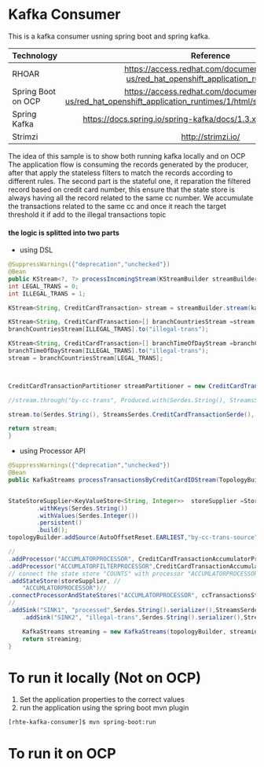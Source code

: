 # Kafka Consumer

This is a kafka consumer usning spring boot and spring kafka. 

| Technology          |   Reference         |
| -------------       |:-------------:|
| RHOAR               |  <https://access.redhat.com/documentation/en-us/red_hat_openshift_application_runtimes/1/> |
| Spring Boot on OCP  |   <https://access.redhat.com/documentation/en-us/red_hat_openshift_application_runtimes/1/html/spring_boot_runtime_guide/>      |
| Spring Kafka        |  <https://docs.spring.io/spring-kafka/docs/1.3.x/reference/htmlsingle/> |
| Strimzi             | <http://strimzi.io/> |

The idea of this sample is to show both running kafka locally and on OCP
The application flow is consuming the records generated by the producer, after that apply the stateless filters to match the records according to different rules.
The second part is the stateful one, it reparation the filtered record based on credit card number, this ensure that the state store is always having all the record related to the same cc number. We accumulate the transactions related to the same cc and once it reach the target threshold it if add to the illegal transactions topic

#### the logic is splitted into two parts
- using DSL
```java
@SuppressWarnings({"deprecation","unchecked"})
@Bean
public KStream<?, ?> processIncomingStream(KStreamBuilder streamBuilder) {
int LEGAL_TRANS = 0;
int ILLEGAL_TRANS = 1;

KStream<String, CreditCardTransaction> stream = streamBuilder.stream(kafkaTopic);

KStream<String, CreditCardTransaction>[] branchCountriesStream =stream.branch(TransactionPatterns.allowedCountries,TransactionPatterns.bannedCountries);
branchCountriesStream[ILLEGAL_TRANS].to("illegal-trans");

KStream<String, CreditCardTransaction>[] branchTimeOfDayStream =branchCountriesStream[LEGAL_TRANS].branch(TransactionPatterns.ValidHourOfDay,TransactionPatterns.InvalidHourOfDay);
branchTimeOfDayStream[ILLEGAL_TRANS].to("illegal-trans");
stream = branchCountriesStream[LEGAL_TRANS];



CreditCardTransactionPartitioner streamPartitioner = new CreditCardTransactionPartitioner();

//stream.through("by-cc-trans", Produced.with(Serdes.String(), StreamsSerdes.CreditCardTransactionSerde(), streamPartitioner)).to("processed");

stream.to(Serdes.String(), StreamsSerdes.CreditCardTransactionSerde(), streamPartitioner,"by-cc-trans");

return stream;
}
```
- using Processor API
```java
@SuppressWarnings({"deprecation","unchecked"})
@Bean
public KafkaStreams processTransactionsByCreditCardIDStream(TopologyBuilder topologyBuilder,StreamsConfig streamingConfig) {


StateStoreSupplier<KeyValueStore<String, Integer>>  storeSupplier =Stores.create(ccTransactionsStateStoreName)
	    .withKeys(Serdes.String())
	    .withValues(Serdes.Integer())
	    .persistent()
	    .build();
topologyBuilder.addSource(AutoOffsetReset.EARLIEST,"by-cc-trans-source", new WallclockTimestampExtractor(),Serdes.String().deserializer(),StreamsSerdes.CreditCardTransactionSerde().deserializer(),"by-cc-trans")//

//
.addProcessor("ACCUMLATORPROCESSOR", CreditCardTransactionAccumulatorProcessor::new, "by-cc-trans-source")//
.addProcessor("ACCUMLATORFILTERPROCESSOR",CreditCardTransactionAccumulatorFilterProcessor::new , "ACCUMLATORPROCESSOR")
// connect the state store "COUNTS" with processor "ACCUMLATORPROCESSOR"  
.addStateStore(storeSupplier, //
	"ACCUMLATORPROCESSOR")//
.connectProcessorAndStateStores("ACCUMLATORPROCESSOR", ccTransactionsStateStoreName)
//
.addSink("SINK1", "processed",Serdes.String().serializer(),StreamsSerdes.CreditCardTransactionSerde().serializer(), "ACCUMLATORFILTERPROCESSOR")
	.addSink("SINK2", "illegal-trans",Serdes.String().serializer(),StreamsSerdes.CreditCardTransactionSerde().serializer(), "ACCUMLATORFILTERPROCESSOR");

	KafkaStreams streaming = new KafkaStreams(topologyBuilder, streamingConfig);
	return streaming;
}
```
# To run it locally (Not on OCP)
1. Set the application properties to the correct values
2. run the application using the spring boot mvn plugin
```sh
[rhte-kafka-consumer]$ mvn spring-boot:run
```
# To run it on OCP
